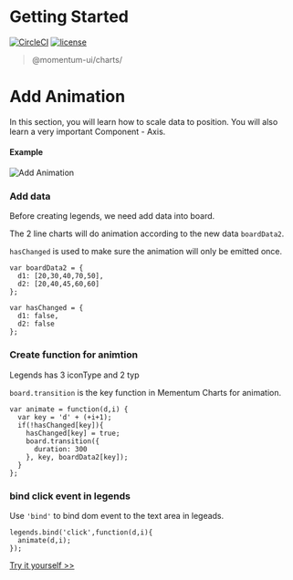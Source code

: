 <!-- {"index":6} -->
# Getting Started

[![CircleCI](https://img.shields.io/circleci/project/github/momentum-design/momentum-ui/master.svg)](https://circleci.com/gh/momentum-design/momentum-ui/)
[![license](https://img.shields.io/github/license/momentum-design/momentum-ui.svg?color=blueviolet)](https://github.com/momentum-design/momentum-ui/blob/master/charts/LICENSE)

> @momentum-ui/charts/

# Add Animation

In this section, you will learn how to scale data to position. You will also learn a very important Component - Axis.

#### Example

![Add Animation](https://screenshot.codepen.io/3315115.NWWepog.small.92eefc37-93bf-46c8-bf62-544bb9ad52e0.png)

### Add data

Before creating legends, we need add data into board.

The 2 line charts will do animation according to the new data ```boardData2```.

```hasChanged``` is used to make sure the animation will only be emitted once.


```
var boardData2 = {
  d1: [20,30,40,70,50],
  d2: [20,40,45,60,60]
};

var hasChanged = {
  d1: false,
  d2: false
};

```

### Create function for animtion

Legends has 3 iconType and 2 typ

```board.transition``` is the key function in Mementum Charts for animation.

```
var animate = function(d,i) {
  var key = 'd' + (+i+1);
  if(!hasChanged[key]){
    hasChanged[key] = true;
    board.transition({
      duration: 300
    }, key, boardData2[key]);
  }
};
```

### bind click event in legends

Use ```'bind'``` to bind dom event to the text area in legeads.

```
legends.bind('click',function(d,i){
  animate(d,i);
});
```

[Try it yourself >>](https://codepen.io/arthusliang/pen/NWWepog)
